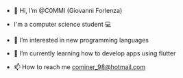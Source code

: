 - 👋 Hi, I’m @C0MMI (Giovanni Forlenza)
  
- I'm a computer science student 💻

- 👀 I’m interested in new programming languages
- 🌱 I’m currently learning how to develop apps using flutter

- 📫 How to reach me cominer_98@hotmail.com
